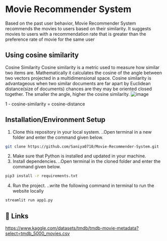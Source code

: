 
# Movie Recommender System

Based on the past user behavior, Movie Recommender System recommends the movies to users based on their similarity. It suggests movies to users with a recommendation rate that is greater than the preference rate of movie for the same user
## Using cosine similarity
Cosine Similarity
Cosine similarity is a metric used to measure how similar two items are. Mathematically it calculates the cosine of the angle between two vectors projected in a multidimensional space. Cosine similarity is advantageous when two similar documents are far apart by Euclidean distance(size of documents) chances are they may be oriented closed together. The smaller the angle, higher the cosine similarity.
![image](https://user-images.githubusercontent.com/92110239/170874251-da93fc88-8ad9-4f91-99d0-24612b447e18.png)

1 - cosine-similarity = cosine-distance
## Installation/Environment Setup

1. Clone this repository in your local system.
..Open terminal in a new folder and enter the command given below.

```bash
git clone https://github.com/Saniya0710/Movie-Recommender-System.git
```
2. Make sure that Python is installed and updated in your machine.
3. Install dependencies.
..Open terminal in the cloned folder and enter the command given below.
```bash
pip3 install -r requirements.txt

```
4. Run the project.
..write the following command in terminal to run the website locally
```bash
streamlit run app1.py
```


    

## 🔗 Links
https://www.kaggle.com/datasets/tmdb/tmdb-movie-metadata?select=tmdb_5000_movies.csv

